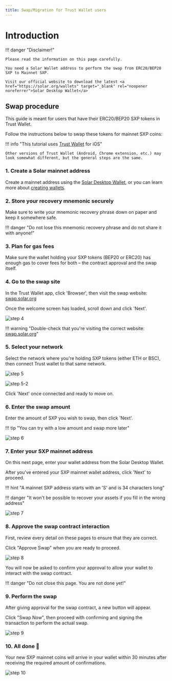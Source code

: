 ```yaml
---
title: Swap/Migration for Trust Wallet users
---
```


# Introduction

!!! danger "Disclaimer!"

    Please read the information on this page carefully.

    You need a Solar Wallet address to perform the swap from ERC20/BEP20 SXP to Mainnet SXP.

    Visit our official website to download the latest <a href="https://solar.org/wallets" target="_blank" rel="noopener noreferrer">Solar Desktop Wallet</a>

## Swap procedure

This guide is meant for users that have their ERC20/BEP20 SXP tokens in Trust Wallet.

Follow the instructions below to swap these tokens for mainnet SXP coins:

!!! info "This tutorial uses <a href="https://trustwallet.com" target="_blank" rel="noopener noreferrer">Trust Wallet</a> for iOS"

    Other versions of Trust Wallet (Android, Chrome extension, etc.) may look somewhat different, but the general steps are the same.

### 1. Create a Solar mainnet address

Create a mainnet address using the <a href="https://solar.org/wallets" target="_blank" rel="noopener noreferrer">Solar Desktop Wallet</a>, or you can learn more about [creating wallets](/desktop-wallet/user-guides/create-import-wallets/).

### 2. Store your recovery mnemonic securely

Make sure to write your mnemonic recovery phrase down on paper and keep it somewhere safe.

!!! danger "Do not lose this mnemonic recovery phrase and do not share it with anyone!"

### 3. Plan for gas fees

Make sure the wallet holding your SXP tokens (BEP20 or ERC20) has enough gas to cover fees for both – the contract approval and the swap itself.

### 4. Go to the swap site

In the Trust Wallet app, click 'Browser', then visit the swap website: <a href="https://swap.solar.org" target="_blank" rel="noopener noreferrer">swap.solar.org</a>

Once the welcome screen has loaded, scroll down and click 'Next'.

![step 4](/sxpswap/assets/tw4.png)

!!! warning "Double-check that you're visiting the correct website: <u>swap.solar.org</u>"

### 5. Select your network

Select the network where you're holding SXP tokens (either ETH or BSC), then connect Trust wallet to that same network.

![step 5](/sxpswap/assets/tw5.png)

![step 5-2](/sxpswap/assets/tw5-2.png)

Click 'Next' once connected and ready to move on.

### 6. Enter the swap amount

Enter the amount of SXP you wish to swap, then click 'Next'.

!!! tip "You can try with a low amount and swap more later"

![step 6](/sxpswap/assets/tw6.png)

### 7. Enter your SXP mainnet address

On this next page, enter your wallet address from the Solar Desktop Wallet.

After you've entered your SXP mainnet wallet address, click 'Next' to proceed.

!!! hint "A mainnet SXP address starts with an 'S' and is 34 characters long"

!!! danger "It won't be possible to recover your assets if you fill in the wrong address"

![step 7](/sxpswap/assets/tw7.png)

### 8. Approve the swap contract interaction

First, review every detail on these pages to ensure that they are correct.

Click "Approve Swap" when you are ready to proceed.

![step 8](/sxpswap/assets/tw8.png)

You will now be asked to confirm your approval to allow your wallet to interact with the swap contract.

!!! danger "Do not close this page. You are not done yet!"

### 9. Perform the swap

After giving approval for the swap contract, a new button will appear.

Click "Swap Now", then proceed with confirming and signing the transaction to perform the actual swap.

![step 9](/sxpswap/assets/tw9.png)

### 10. All done 🎉

Your new SXP mainnet coins will arrive in your wallet within 30 minutes after receiving the required amount of confirmations.

![step 10](/sxpswap/assets/tw10.png)
